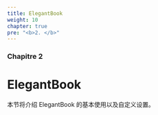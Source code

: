 ```yaml
---
title: ElegantBook
weight: 10
chapter: true
pre: "<b>2. </b>"
---
```


### Chapitre 2

# ElegantBook

本节将介绍 ElegantBook 的基本使用以及自定义设置。
